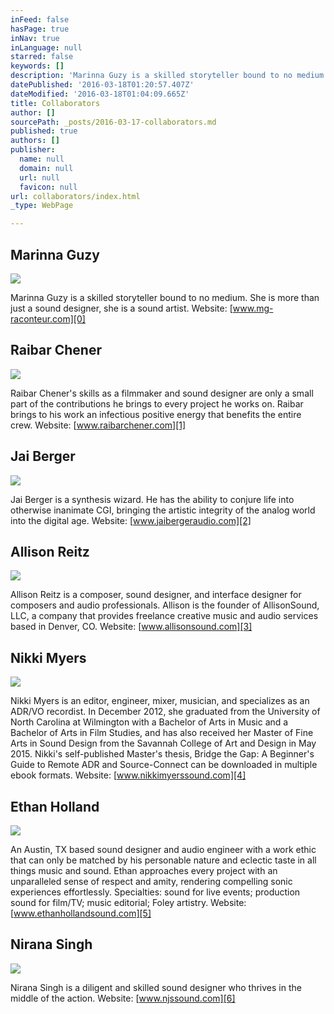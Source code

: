 ```yaml
---
inFeed: false
hasPage: true
inNav: true
inLanguage: null
starred: false
keywords: []
description: 'Marinna Guzy is a skilled storyteller bound to no medium. She is more than just a sound designer, she is a sound artist. Website: www.mg-raconteur.com'
datePublished: '2016-03-18T01:20:57.407Z'
dateModified: '2016-03-18T01:04:09.665Z'
title: Collaborators
author: []
sourcePath: _posts/2016-03-17-collaborators.md
published: true
authors: []
publisher:
  name: null
  domain: null
  url: null
  favicon: null
url: collaborators/index.html
_type: WebPage

---
```

## Marinna Guzy
![](https://the-grid-user-content.s3-us-west-2.amazonaws.com/4e1ca170-7659-4032-b723-26bd9a92f76f.jpg)

Marinna Guzy is a skilled storyteller bound to no medium. She is more than just a sound designer, she is a sound artist. Website: [www.mg-raconteur.com][0]

## Raibar Chener
![](https://the-grid-user-content.s3-us-west-2.amazonaws.com/117c25d0-b532-473e-97dc-ab7212c5cb98.jpg)

Raibar Chener's skills as a filmmaker and sound designer are only a small part of the contributions he brings to every project he works on. Raibar brings to his work an infectious positive energy that benefits the entire crew.
Website: [www.raibarchener.com][1]

## Jai Berger
![](https://the-grid-user-content.s3-us-west-2.amazonaws.com/1d288afd-b44f-4678-b828-e62ef6230892.jpg)

Jai Berger is a synthesis wizard. He has the ability to conjure life into otherwise inanimate CGI, bringing the artistic integrity of the analog world into the digital age. Website: [www.jaibergeraudio.com][2]

## Allison Reitz
![](https://the-grid-user-content.s3-us-west-2.amazonaws.com/e6238baa-8a9d-4c74-a68b-a4805e4ee1d8.jpg)

Allison Reitz is a composer, sound designer, and interface designer for composers and audio professionals. Allison is the founder of AllisonSound, LLC, a company that provides freelance creative music and audio services based in Denver, CO.
Website: [www.allisonsound.com][3]

## Nikki Myers
![](https://the-grid-user-content.s3-us-west-2.amazonaws.com/beb6a5da-f98b-4dda-9bf6-2c0ea7701bc9.jpg)

Nikki Myers is an editor, engineer, mixer, musician, and specializes as an ADR/VO recordist. In December 2012, she graduated from the University of North Carolina at Wilmington with a Bachelor of Arts in Music and a Bachelor of Arts in Film Studies, and has also received her Master of Fine Arts in Sound Design from the Savannah College of Art and Design in May 2015\. Nikki's self-published Master's thesis, Bridge the Gap: A Beginner's Guide to Remote ADR and Source-Connect can be downloaded in multiple ebook formats.
Website: [www.nikkimyerssound.com][4]

## Ethan Holland
![](https://the-grid-user-content.s3-us-west-2.amazonaws.com/3ed7b75b-1fd0-4ccf-b0b1-a00f97e81535.jpg)

An Austin, TX based sound designer and audio engineer with a work ethic that can only be matched by his personable nature and eclectic taste in all things music and sound. Ethan approaches every project with an unparalleled sense of respect and amity, rendering compelling sonic experiences effortlessly. Specialties: sound for live events; production sound for film/TV; music editorial; Foley artistry. 
Website: [www.ethanhollandsound.com][5]

## Nirana Singh
![](https://the-grid-user-content.s3-us-west-2.amazonaws.com/9db6905f-8a34-4de9-8570-2689dec5e257.jpg)

Nirana Singh is a diligent and skilled sound designer who thrives in the middle of the action.
Website: [www.njssound.com][6]

[0]: http://mg-raconteur.com/
[1]: http://raibarchener.com/
[2]: http://jaibergeraudio.com/
[3]: http://allisonsound.com/
[4]: http://nikkimyerssound.com/
[5]: http://ethanhollandsound.com/
[6]: http://njssound.com/